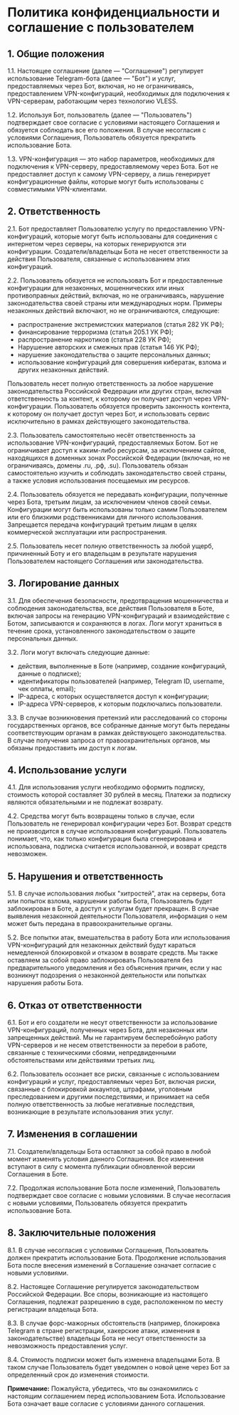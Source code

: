 # Политика конфиденциальности и соглашение с пользователем

## 1. Общие положения

 1.1. Настоящее соглашение (далее — "Соглашение") регулирует использование Telegram-бота (далее — "Бот") и услуг, предоставляемых через Бот, включая, но не ограничиваясь, предоставлением VPN-конфигураций, необходимых для подключения к VPN-серверам, работающим через технологию VLESS.

 1.2. Используя Бот, пользователь (далее — "Пользователь") подтверждает свое согласие с условиями настоящего Соглашения и обязуется соблюдать все его положения. В случае несогласия с условиями Соглашения, Пользователь обязуется прекратить использование Бота.

 1.3. VPN-конфигурация — это набор параметров, необходимых для подключения к VPN-серверу, предоставляемому через Бота. Бот не предоставляет доступ к самому VPN-серверу, а лишь генерирует конфигурационные файлы, которые могут быть использованы с совместимыми VPN-клиентами.

## 2. Ответственность

 2.1. Бот предоставляет Пользователю услугу по предоставлению VPN-конфигураций, которые могут быть использованы для соединения с интернетом через серверы, на которых генерируются эти конфигурации. Создатели/владельцы Бота не несет ответственности за действия Пользователя, связанные с использованием этих конфигураций.

 2.2. Пользователь обязуется не использовать Бот и предоставленные конфигурации для незаконных, мошеннических или иных противоправных действий, включая, но не ограничиваясь, нарушение законодательства своей страны или международных норм. Примеры незаконных действий включают, но не ограничиваются, следующие:
<ul>
  <li>распространение экстремистских материалов (статья 282 УК РФ);</li>
  <li>финансирование терроризма (статья 205.1 УК РФ);</li>
  <li>распространение наркотиков (статья 228 УК РФ);</li>
  <li>Нарушение авторских и смежных прав (статья 146 УК РФ);</li>
  <li>нарушение законодательства о защите персональных данных;</li>
  <li>использование конфигураций для совершения кибератак, взлома и других незаконных действий.</li>
</ul>

Пользователь несет полную ответственность за любое нарушение законодательства Российской Федерации или других стран, включая ответственность за контент, к которому он получает доступ через VPN-конфигурации. Пользователь обязуется проверить законность контента, к которому он получает доступ через Бот, и использовать сервис исключительно в рамках действующего законодательства.

 2.3. Пользователь самостоятельно несёт ответственность за использование VPN-конфигураций, предоставляемых Ботом. Бот не ограничивает доступ к каким-либо ресурсам, за исключением сайтов, находящихся в доменных зонах Российской Федерации (включая, но не ограничиваясь, домены .ru, .рф, .su).  Пользователь обязан самостоятельно изучить и соблюдать законодательство своей страны, а также условия использования посещаемых им ресурсов.

 2.4. Пользователь обязуется не передавать конфигурации, полученные через Бота, третьим лицам, за исключением членов своей семьи. Конфигурации могут быть использованы только самим Пользователем или его близкими родственниками для личного использования. Запрещается передача конфигураций третьим лицам в целях коммерческой эксплуатации или распространения.

 2.5. Пользователь несет полную ответственность за любой ущерб, причиненный Боту и его владельцам в результате нарушения Пользователем настоящего Соглашения или законодательства.

## 3. Логирование данных

 3.1. Для обеспечения безопасности, предотвращения мошенничества и соблюдения законодательства, все действия Пользователя в Боте, включая запросы на генерацию VPN-конфигураций и взаимодействие с Ботом, записываются и сохраняются в логах. Логи могут храниться в течение срока, установленного законодательством о защите персональных данных.

 3.2. Логи могут включать следующие данные:
<ul>
  <li>действия, выполненные в Боте (например, создание конфигураций, данные о подписке);</li>
  <li>идентификаторы пользователей (например, Telegram ID, username, чек оплаты, email);</li>
  <li>IP-адреса, с которых осуществляется доступ к конфигурации;</li>
  <li>IP-адреса VPN-серверов, к которым подключались пользователи.</li>
</ul>

 3.3. В случае возникновения претензий или расследований со стороны государственных органов, все собранные данные могут быть переданы соответствующим органам в рамках действующего законодательства. В случае получения запроса от правоохранительных органов, мы обязаны предоставить им доступ к логам.

## 4. Использование услуги

 4.1. Для использования услуги необходимо оформить подписку, стоимость которой составляет 30 рублей в месяц. Платежи за подписку являются обязательными и не подлежат возврату.

 4.2. Средства могут быть возвращены только в случае, если Пользователь не генерировал конфигурации через Бот. Возврат средств не производится в случае использования конфигураций. Пользователь понимает, что, как только конфигурация была сгенерирована и использована, подписка считается использованной, и возврат средств невозможен.

## 5. Нарушения и ответственность

 5.1. В случае использования любых "хитростей", атак на серверы, бота или попыток взлома, нарушении работы Бота, Пользователь будет заблокирован в Боте, а доступ к услугам будет прекращен. В случае выявления незаконной деятельности Пользователя, информация о нем может быть передана в правоохранительные органы.

 5.2. Все попытки атак, вмешательства в работу Бота или использования VPN-конфигураций для незаконных действий будут караться немедленной блокировкой и отказом в возврате средств. Мы также оставляем за собой право заблокировать Пользователя без предварительного уведомления и без объяснения причин, если у нас возникнут подозрения о незаконной деятельности или попытках нарушения работы Бота.

## 6. Отказ от ответственности

 6.1. Бот и его создатели не несут ответственности за использование VPN-конфигураций, полученных через Бота, для незаконных или запрещенных действий. Мы не гарантируем бесперебойную работу VPN-серверов и не несем ответственности за перебои в работе, связанные с техническими сбоями, непредвиденными обстоятельствами или действиями третьих лиц.

 6.2. Пользователь осознает все риски, связанные с использованием конфигураций и услуг, предоставляемых через Бот, включая риски, связанные с блокировкой аккаунтов, штрафами, уголовным преследованием и другими последствиями, и принимает на себя полную ответственность за любые негативные последствия, возникающие в результате использования этих услуг.

## 7. Изменения в соглашении

 7.1. Создатели/владельцы Бота оставляют за собой право в любой момент изменять условия данного Соглашения. Все изменения вступают в силу с момента публикации обновленной версии Соглашения в Боте.

 7.2. Продолжая использование Бота после изменений, Пользователь подтверждает свое согласие с новыми условиями. В случае несогласия с новыми условиями, Пользователь обязуется прекратить использование Бота.

## 8. Заключительные положения

 8.1. В случае несогласия с условиями Соглашения, Пользователь должен прекратить использование Бота. Продолжение использования Бота после внесения изменений в Соглашение означает согласие с новыми условиями.

 8.2. Настоящее Соглашение регулируется законодательством Российской Федерации. Все споры, возникающие из настоящего Соглашения, подлежат разрешению в суде, расположенном по месту регистрации владельца Бота.

 8.3. В случае форс-мажорных обстоятельств (например, блокировка Telegram в стране регистрации, хакерские атаки, изменения в законодательстве) владельцы Бота не несут ответственности за невозможность предоставления услуг.

 8.4. Стоимость подписки может быть изменена владельцами Бота. В таком случае Пользователь будет уведомлен о новой цене через Бот за определенный срок до изменения стоимости.

<p><strong>Примечание:</strong> Пожалуйста, убедитесь, что вы ознакомились с настоящим соглашением перед использованием Бота. Использование Бота означает ваше согласие с условиями данного соглашения.</p>

